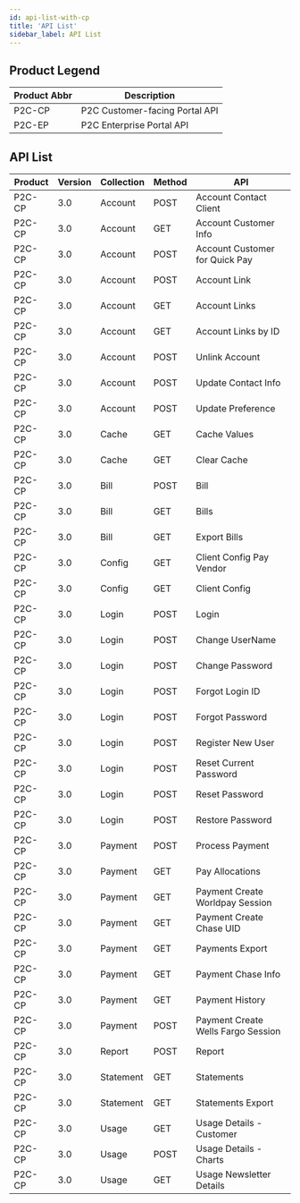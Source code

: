 ```yaml
---
id: api-list-with-cp
title: 'API List'
sidebar_label: API List
---
```



## Product Legend

Product Abbr|Description
---|---
P2C-CP|P2C Customer-facing Portal API
P2C-EP|P2C Enterprise Portal API

## API List
Product|Version|Collection|Method|API
---|---|---|---|---
P2C-CP|3.0|Account|<span class='method-post'>POST</span>|Account Contact Client
P2C-CP|3.0|Account|<span class='method-get'>GET</span>|Account Customer Info
P2C-CP|3.0|Account|<span class='method-post'>POST</span>|Account Customer for Quick Pay
P2C-CP|3.0|Account|<span class='method-post'>POST</span>|Account Link
P2C-CP|3.0|Account|<span class='method-get'>GET</span>|Account Links
P2C-CP|3.0|Account|<span class='method-get'>GET</span>|Account Links by ID
P2C-CP|3.0|Account|<span class='method-post'>POST</span>|Unlink Account
P2C-CP|3.0|Account|<span class='method-post'>POST</span>|Update Contact Info
P2C-CP|3.0|Account|<span class='method-post'>POST</span>|Update Preference
P2C-CP|3.0|Cache|<span class='method-get'>GET</span>|Cache Values
P2C-CP|3.0|Cache|<span class='method-get'>GET</span>|Clear Cache
P2C-CP|3.0|Bill|<span class='method-post'>POST</span>|Bill
P2C-CP|3.0|Bill|<span class='method-get'>GET</span>|Bills
P2C-CP|3.0|Bill|<span class='method-get'>GET</span>|Export Bills
P2C-CP|3.0|Config|<span class='method-get'>GET</span>|Client Config Pay Vendor
P2C-CP|3.0|Config|<span class='method-get'>GET</span>|Client Config
P2C-CP|3.0|Login|<span class='method-post'>POST</span>|Login
P2C-CP|3.0|Login|<span class='method-post'>POST</span>|Change UserName
P2C-CP|3.0|Login|<span class='method-post'>POST</span>|Change Password
P2C-CP|3.0|Login|<span class='method-post'>POST</span>|Forgot Login ID
P2C-CP|3.0|Login|<span class='method-post'>POST</span>|Forgot Password
P2C-CP|3.0|Login|<span class='method-post'>POST</span>|Register New User
P2C-CP|3.0|Login|<span class='method-post'>POST</span>|Reset Current Password
P2C-CP|3.0|Login|<span class='method-post'>POST</span>|Reset Password
P2C-CP|3.0|Login|<span class='method-post'>POST</span>|Restore Password
P2C-CP|3.0|Payment|<span class='method-post'>POST</span>|Process Payment
P2C-CP|3.0|Payment|<span class='method-get'>GET</span>|Pay Allocations
P2C-CP|3.0|Payment|<span class='method-get'>GET</span>|Payment Create Worldpay Session
P2C-CP|3.0|Payment|<span class='method-get'>GET</span>|Payment Create Chase UID
P2C-CP|3.0|Payment|<span class='method-get'>GET</span>|Payments Export
P2C-CP|3.0|Payment|<span class='method-get'>GET</span>|Payment Chase Info
P2C-CP|3.0|Payment|<span class='method-get'>GET</span>|Payment History
P2C-CP|3.0|Payment|<span class='method-post'>POST</span>|Payment Create Wells Fargo Session
P2C-CP|3.0|Report|<span class='method-post'>POST</span>|Report
P2C-CP|3.0|Statement|<span class='method-get'>GET</span>|Statements
P2C-CP|3.0|Statement|<span class='method-get'>GET</span>|Statements Export
P2C-CP|3.0|Usage|<span class='method-get'>GET</span>|Usage Details - Customer
P2C-CP|3.0|Usage|<span class='method-post'>POST</span>|Usage Details - Charts
P2C-CP|3.0|Usage|<span class='method-get'>GET</span>|Usage Newsletter Details
